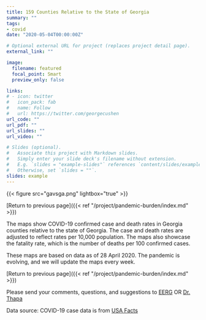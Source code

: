 ```yaml
---
title: 159 Counties Relative to the State of Georgia
summary: ""
tags:
- covid
date: "2020-05-04T00:00:00Z"

# Optional external URL for project (replaces project detail page).
external_link: ""

image:
  filename: featured
  focal_point: Smart
  preview_only: false

links:
# - icon: twitter
#   icon_pack: fab
#   name: Follow
#   url: https://twitter.com/georgecushen
url_code: ""
url_pdf: ""
url_slides: ""
url_video: ""

# Slides (optional).
#   Associate this project with Markdown slides.
#   Simply enter your slide deck's filename without extension.
#   E.g. `slides = "example-slides"` references `content/slides/example-slides.md`.
#   Otherwise, set `slides = ""`.
slides: example
---
```


{{< figure src="gavsga.png" lightbox="true" >}}

[Return to previous page]({{< ref "/project/pandemic-burden/index.md" >}})

The maps show COVID-19 confirmed case and death rates in Georgia counties relative to the state of Georgia. The case and death rates are adjusted to reflect rates per 10,000 population. The maps also showcase the fatality rate, which is the number of deaths per 100 confirmed cases.

These maps are based on data as of 28 April 2020. The pandemic is evolving, and we will update the maps every week. 

[Return to previous page]({{< ref "/project/pandemic-burden/index.md" >}})

Please send your comments, questions, and suggestions to [EERG](mailto:eerg@uga.edu) OR [Dr. Thapa](mailto:jrthapa@uga.edu)

Data source: 
COVID-19 case data is from <a href="http://usafacts.org" target="_blank">USA Facts</a>
